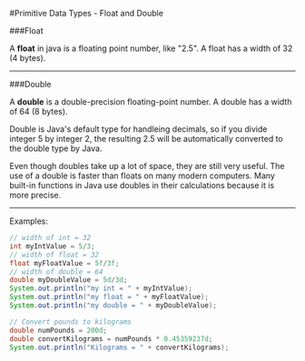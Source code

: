 #Primitive Data Types - Float and Double

###Float

A **float** in java is a floating point number, like "2.5". A float has a width of 32 (4 bytes).

***

###Double

A **double** is a double-precision floating-point number. A double has a width of 64 (8 bytes).

Double is Java's default type for handleing decimals, so if you divide integer 5 by integer 2, the resulting 2.5 will be automatically converted to the double type by Java.

Even though doubles take up a lot of space, they are still very useful. The use of a double is faster than floats on many modern computers. Many built-in functions in Java use doubles in their calculations because it is more precise.

***

Examples:

```java
// width of int = 32
int myIntValue = 5/3;
// width of float = 32
float myFloatValue = 5f/3f;
// width of double = 64
double myDoubleValue = 5d/3d;
System.out.println("my int = " + myIntValue);
System.out.println("my float = " + myFloatValue);
System.out.println("my double = " + myDoubleValue);

// Convert pounds to kilograms
double numPounds = 200d;
double convertKilograms = numPounds * 0.45359237d;
System.out.println("Kilograms = " + convertKilograms);
```
